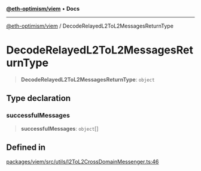 [**@eth-optimism/viem**](../README.md) • **Docs**

***

[@eth-optimism/viem](../README.md) / DecodeRelayedL2ToL2MessagesReturnType

# DecodeRelayedL2ToL2MessagesReturnType

> **DecodeRelayedL2ToL2MessagesReturnType**: `object`

## Type declaration

### successfulMessages

> **successfulMessages**: `object`[]

## Defined in

[packages/viem/src/utils/l2ToL2CrossDomainMessenger.ts:46](https://github.com/ethereum-optimism/ecosystem/blob/37c6534910b25082298b9c156497899cc7f9678f/packages/viem/src/utils/l2ToL2CrossDomainMessenger.ts#L46)
